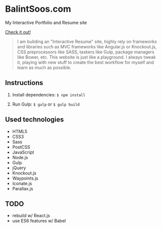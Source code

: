 # BalintSoos.com
My Interactive Portfolio and Resume site

[Check it out!](http://www.balintsoos.com)

> I am buliding an "Interactive Resume" site, highly rely on frameworks and libraries such as MVC frameworks like Angular.js or Knockout.js, CSS preprocessors like SASS, taskers like Gulp, package managers like Bower, etc. This website is just like a playground. I always tweak it, playing with new stuff to create the best workflow for myself and learn as much as possible.
>

## Instructions

1. Install dependencies:
`$ npm install`

2. Run Gulp:
`$ gulp` or `$ gulp build`

## Used technologies
* HTML5
* CSS3
* Sass
* PostCSS
* JavaScript
* Node.js
* Gulp
* jQuery
* Knockout.js
* Waypoints.js
* Iconate.js
* Parallax.js

## TODO
* rebuild w/ React.js
* use ES6 features w/ Babel

